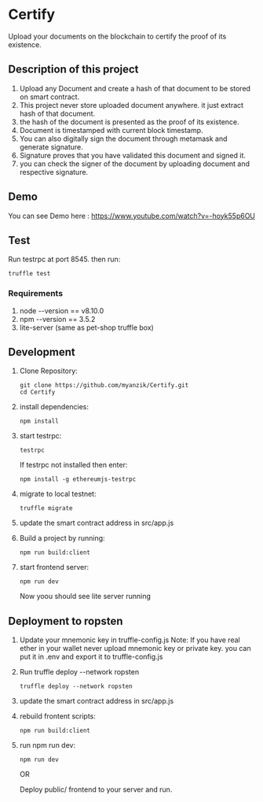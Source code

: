 # Certify

Upload your documents on the blockchain to certify the proof of its existence.

## Description of this project

1. Upload any Document and create a hash of that document to be stored on smart contract.
2. This project never store uploaded document anywhere. it just extract hash of that document.
3. the hash of the document is presented as the proof of its existence.
4. Document is timestamped with current block timestamp.
5. You can also digitally sign the document through metamask and generate signature.
6. Signature proves that you have validated this document and signed it.
7. you can check the signer of the document by uploading document and respective signature.

## Demo

You can see Demo here : https://www.youtube.com/watch?v=-hoyk55p6OU

## Test

Run testrpc at port 8545. then run:

```
truffle test
```

### Requirements

1. node --version == v8.10.0
2. npm --version == 3.5.2
3. lite-server (same as pet-shop truffle box)

## Development

1. Clone Repository:

   ```
   git clone https://github.com/myanzik/Certify.git
   cd Certify
   ```

2. install dependencies:

   ```
   npm install
   ```

3. start testrpc:

   ```
   testrpc
   ```

   If testrpc not installed then enter:

   ```
   npm install -g ethereumjs-testrpc
   ```

4. migrate to local testnet:
   ```
   truffle migrate
   ```
5. update the smart contract address in src/app.js

6. Build a project by running:

   ```
   npm run build:client
   ```

7. start frontend server:
   ```
   npm run dev
   ```
   Now yoou should see lite server running

## Deployment to ropsten

1. Update your mnemonic key in truffle-config.js
   Note: If you have real ether in your wallet never upload mnemonic key or private key.
   you can put it in .env and export it to truffle-config.js

2. Run truffle deploy --network ropsten

   ```
   truffle deploy --network ropsten
   ```

3. update the smart contract address in src/app.js

4. rebuild frontent scripts:

   ```
   npm run build:client
   ```

5. run npm run dev:

   ```
   npm run dev
   ```

   OR

   Deploy public/ frontend to your server and run.
